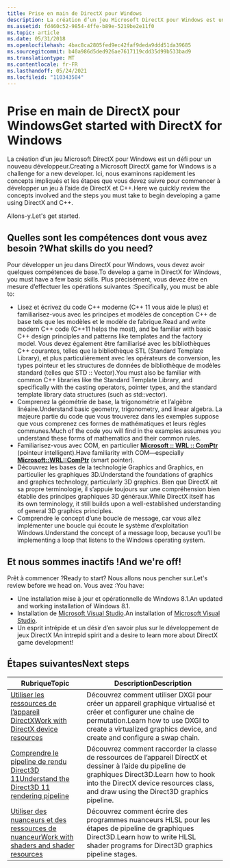 ```yaml
---
title: Prise en main de DirectX pour Windows
description: La création d’un jeu Microsoft DirectX pour Windows est un défi pour un nouveau développeur. Ici, nous examinons rapidement les concepts impliqués et les étapes que vous devez suivre pour commencer à développer un jeu à l’aide de DirectX et C++.
ms.assetid: fd460c52-9854-4ffe-b89e-5219be2e11f0
ms.topic: article
ms.date: 05/31/2018
ms.openlocfilehash: 4bac8ca2805fed9ec42faf9deda9ddd51da39685
ms.sourcegitcommit: b40a986d5ded926ae7617119cdd35d99b533bad9
ms.translationtype: MT
ms.contentlocale: fr-FR
ms.lasthandoff: 05/24/2021
ms.locfileid: "110343584"
---
```

# <a name="get-started-with-directx-for-windows"></a><span data-ttu-id="b1413-104">Prise en main de DirectX pour Windows</span><span class="sxs-lookup"><span data-stu-id="b1413-104">Get started with DirectX for Windows</span></span>

<span data-ttu-id="b1413-105">La création d’un jeu Microsoft DirectX pour Windows est un défi pour un nouveau développeur.</span><span class="sxs-lookup"><span data-stu-id="b1413-105">Creating a Microsoft DirectX game for Windows is a challenge for a new developer.</span></span> <span data-ttu-id="b1413-106">Ici, nous examinons rapidement les concepts impliqués et les étapes que vous devez suivre pour commencer à développer un jeu à l’aide de DirectX et C++.</span><span class="sxs-lookup"><span data-stu-id="b1413-106">Here we quickly review the concepts involved and the steps you must take to begin developing a game using DirectX and C++.</span></span>

<span data-ttu-id="b1413-107">Allons-y.</span><span class="sxs-lookup"><span data-stu-id="b1413-107">Let's get started.</span></span>

## <a name="what-skills-do-you-need"></a><span data-ttu-id="b1413-108">Quelles sont les compétences dont vous avez besoin ?</span><span class="sxs-lookup"><span data-stu-id="b1413-108">What skills do you need?</span></span>

<span data-ttu-id="b1413-109">Pour développer un jeu dans DirectX pour Windows, vous devez avoir quelques compétences de base.</span><span class="sxs-lookup"><span data-stu-id="b1413-109">To develop a game in DirectX for Windows, you must have a few basic skills.</span></span> <span data-ttu-id="b1413-110">Plus précisément, vous devez être en mesure d’effectuer les opérations suivantes :</span><span class="sxs-lookup"><span data-stu-id="b1413-110">Specifically, you must be able to:</span></span>

-   <span data-ttu-id="b1413-111">Lisez et écrivez du code C++ moderne (C++ 11 vous aide le plus) et familiarisez-vous avec les principes et modèles de conception C++ de base tels que les modèles et le modèle de fabrique.</span><span class="sxs-lookup"><span data-stu-id="b1413-111">Read and write modern C++ code (C++11 helps the most), and be familiar with basic C++ design principles and patterns like templates and the factory model.</span></span> <span data-ttu-id="b1413-112">Vous devez également être familiarisé avec les bibliothèques C++ courantes, telles que la bibliothèque STL (Standard Template Library), et plus particulièrement avec les opérateurs de conversion, les types pointeur et les structures de données de bibliothèque de modèles standard (telles que STD :: Vector).</span><span class="sxs-lookup"><span data-stu-id="b1413-112">You must also be familiar with common C++ libraries like the Standard Template Library, and specifically with the casting operators, pointer types, and the standard template library data structures (such as std::vector).</span></span>
-   <span data-ttu-id="b1413-113">Comprenez la géométrie de base, la trigonométrie et l’algèbre linéaire.</span><span class="sxs-lookup"><span data-stu-id="b1413-113">Understand basic geometry, trigonometry, and linear algebra.</span></span> <span data-ttu-id="b1413-114">La majeure partie du code que vous trouverez dans les exemples suppose que vous comprenez ces formes de mathématiques et leurs règles communes.</span><span class="sxs-lookup"><span data-stu-id="b1413-114">Much of the code you will find in the examples assumes you understand these forms of mathematics and their common rules.</span></span>
-   <span data-ttu-id="b1413-115">Familiarisez-vous avec COM, en particulier [**Microsoft :: WRL :: ComPtr**](/previous-versions/visualstudio/visual-studio-2012/br244983(v=vs.110)) (pointeur intelligent).</span><span class="sxs-lookup"><span data-stu-id="b1413-115">Have familiarity with COM—especially [**Microsoft::WRL::ComPtr**](/previous-versions/visualstudio/visual-studio-2012/br244983(v=vs.110)) (smart pointer).</span></span>
-   <span data-ttu-id="b1413-116">Découvrez les bases de la technologie Graphics and Graphics, en particulier les graphiques 3D.</span><span class="sxs-lookup"><span data-stu-id="b1413-116">Understand the foundations of graphics and graphics technology, particularly 3D graphics.</span></span> <span data-ttu-id="b1413-117">Bien que DirectX ait sa propre terminologie, il s’appuie toujours sur une compréhension bien établie des principes graphiques 3D généraux.</span><span class="sxs-lookup"><span data-stu-id="b1413-117">While DirectX itself has its own terminology, it still builds upon a well-established understanding of general 3D graphics principles.</span></span>
-   <span data-ttu-id="b1413-118">Comprendre le concept d’une boucle de message, car vous allez implémenter une boucle qui écoute le système d’exploitation Windows.</span><span class="sxs-lookup"><span data-stu-id="b1413-118">Understand the concept of a message loop, because you'll be implementing a loop that listens to the Windows operating system.</span></span>

## <a name="and-were-off"></a><span data-ttu-id="b1413-119">Et nous sommes inactifs !</span><span class="sxs-lookup"><span data-stu-id="b1413-119">And we're off!</span></span>

<span data-ttu-id="b1413-120">Prêt à commencer ?</span><span class="sxs-lookup"><span data-stu-id="b1413-120">Ready to start?</span></span> <span data-ttu-id="b1413-121">Nous allons nous pencher sur.</span><span class="sxs-lookup"><span data-stu-id="b1413-121">Let's review before we head on.</span></span> <span data-ttu-id="b1413-122">Vous avez :</span><span class="sxs-lookup"><span data-stu-id="b1413-122">You have:</span></span>

-   <span data-ttu-id="b1413-123">Une installation mise à jour et opérationnelle de Windows 8.1.</span><span class="sxs-lookup"><span data-stu-id="b1413-123">An updated and working installation of Windows 8.1.</span></span>
-   <span data-ttu-id="b1413-124">Installation de [Microsoft Visual Studio](https://visualstudio.microsoft.com/downloads/download-visual-studio-vs).</span><span class="sxs-lookup"><span data-stu-id="b1413-124">An installation of [Microsoft Visual Studio](https://visualstudio.microsoft.com/downloads/download-visual-studio-vs).</span></span>
-   <span data-ttu-id="b1413-125">Un esprit intrépide et un désir d’en savoir plus sur le développement de jeux DirectX !</span><span class="sxs-lookup"><span data-stu-id="b1413-125">An intrepid spirit and a desire to learn more about DirectX game development!</span></span>

## <a name="next-steps"></a><span data-ttu-id="b1413-126">Étapes suivantes</span><span class="sxs-lookup"><span data-stu-id="b1413-126">Next steps</span></span>



| <span data-ttu-id="b1413-127">Rubrique</span><span class="sxs-lookup"><span data-stu-id="b1413-127">Topic</span></span>                                                                                                   | <span data-ttu-id="b1413-128">Description</span><span class="sxs-lookup"><span data-stu-id="b1413-128">Description</span></span>                                                                                                           |
|----------------------------------------------------------------------------------------------------|-----------------------------------------------------------------------------------------------------------|
| [<span data-ttu-id="b1413-129">Utiliser les ressources de l’appareil DirectX</span><span class="sxs-lookup"><span data-stu-id="b1413-129">Work with DirectX device resources</span></span>](work-with-dxgi.md)                                           | <span data-ttu-id="b1413-130">Découvrez comment utiliser DXGI pour créer un appareil graphique virtualisé et créer et configurer une chaîne de permutation.</span><span class="sxs-lookup"><span data-stu-id="b1413-130">Learn how to use DXGI to create a virtualized graphics device, and create and configure a swap chain.</span></span>     |
| [<span data-ttu-id="b1413-131">Comprendre le pipeline de rendu Direct3D 11</span><span class="sxs-lookup"><span data-stu-id="b1413-131">Understand the Direct3D 11 rendering pipeline</span></span>](understand-the-directx-11-2-graphics-pipeline.md) | <span data-ttu-id="b1413-132">Découvrez comment raccorder la classe de ressources de l’appareil DirectX et dessiner à l’aide du pipeline de graphiques Direct3D.</span><span class="sxs-lookup"><span data-stu-id="b1413-132">Learn how to hook into the DirectX device resources class, and draw using the Direct3D graphics pipeline.</span></span> |
| [<span data-ttu-id="b1413-133">Utiliser des nuanceurs et des ressources de nuanceur</span><span class="sxs-lookup"><span data-stu-id="b1413-133">Work with shaders and shader resources</span></span>](work-with-shaders-and-shader-resources.md)               | <span data-ttu-id="b1413-134">Découvrez comment écrire des programmes nuanceurs HLSL pour les étapes de pipeline de graphiques Direct3D.</span><span class="sxs-lookup"><span data-stu-id="b1413-134">Learn how to write HLSL shader programs for Direct3D graphics pipeline stages.</span></span>                            |



 

 

 